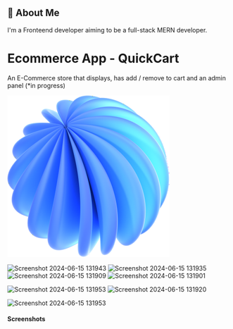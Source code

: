 
## 🚀 About Me
I'm a Fronteend developer aiming to be a full-stack MERN developer.



# Ecommerce App - QuickCart

An E-Commerce store that displays, has add / remove to cart and an admin panel (*in progress)




![Logo](https://raw.githubusercontent.com/Taran677/EcommApp/master/src/assets/sphere.png)


![Screenshot 2024-06-15 131943](https://github.com/Taran677/EcommApp/assets/154905330/5f790945-86c6-461b-9b7e-b108e464001d)
![Screenshot 2024-06-15 131935](https://github.com/Taran677/EcommApp/assets/154905330/4e7b9495-af9b-49bc-9a2e-455970b28f64)
![Screenshot 2024-06-15 131909](https://github.com/Taran677/EcommApp/assets/154905330/754095d5-f97c-4ada-aa2f-d6524f2dfcca)
![Screenshot 2024-06-15 131901](https://github.com/Taran677/EcommApp/assets/154905330/0d5c3594-cd79-4e5b-b8fd-753ed5fef51e)


![Screenshot 2024-06-15 131953](https://github.com/Taran677/EcommApp/assets/154905330/c327d5ed-a32a-457e-97a7-abf6abaa887a)
![Screenshot 2024-06-15 131920](https://github.com/Taran677/EcommApp/assets/154905330/04dd3be9-c3e2-44a1-99cc-04ac85b78b40)


![Screenshot 2024-06-15 131953](https://github.com/Taran677/EcommApp/assets/154905330/d23cc89c-cbf6-4bb0-a656-808f9fcf5c27)

#### Screenshots


